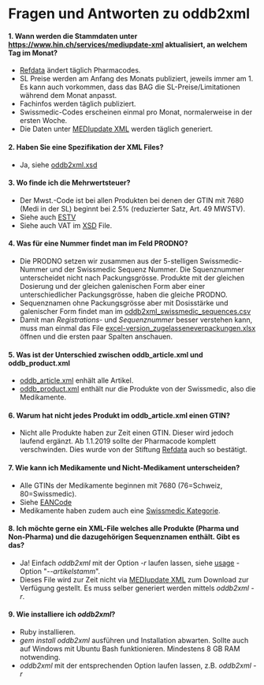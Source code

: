 # Fragen und Antworten zu oddb2xml

#### 1. Wann werden die Stammdaten unter https://www.hin.ch/services/mediupdate-xml aktualisiert, an welchem Tag im Monat?
* [Refdata](http://www.refdata.ch/content/article_d.aspx?Nid=6&Aid=909&ID=411) ändert täglich Pharmacodes.
* SL Preise werden am Anfang des Monats publiziert, jeweils immer am 1. Es kann auch vorkommen, dass das BAG die SL-Preise/Limitationen während dem Monat anpasst.
* Fachinfos werden täglich publiziert.
* Swissmedic-Codes erscheinen einmal pro Monat, normalerweise in der ersten Woche.
* Die Daten unter [MEDIupdate XML](https://www.hin.ch/services/mediupdate-xml/) werden täglich generiert.

#### 2. Haben Sie eine Spezifikation der XML Files? 
* Ja, siehe [oddb2xml.xsd](https://github.com/zdavatz/oddb2xml/blob/master/oddb2xml.xsd)

#### 3. Wo finde ich die Mehrwertsteuer?
* Der Mwst.-Code ist bei allen Produkten bei denen der GTIN mit 7680 (Medi in der SL) beginnt bei 2.5% (reduzierter Satz, Art. 49 MWSTV). 
* Siehe auch [ESTV](https://www.estv.admin.ch/estv/de/home/mehrwertsteuer/fachinformationen/steuersaetze/steuersaetze-bis-2017.html)
* Siehe auch VAT im [XSD](https://github.com/zdavatz/oddb2xml/blob/master/oddb2xml.xsd#L43) File.

#### 4. Was für eine Nummer findet man im Feld PRODNO?
* Die PRODNO setzen wir zusammen aus der 5-stelligen Swissmedic-Nummer und der Swissmedic Sequenz Nummer. Die Squenznummer unterscheidet nicht nach Packungsgrösse. Produkte mit der gleichen Dosierung und der gleichen galenischen Form aber einer unterschiedlicher Packungsgrösse, haben die gleiche PRODNO.
* Sequenznamen ohne Packungsgrösse aber mit Dosisstärke und galenischer Form findet man im [oddb2xml_swissmedic_sequences.csv](https://download.hin.ch/download/oddb2xml/oddb2xml_swissmedic_sequences.csv)
* Damit man _Registrations-_ und _Sequenznummer_ besser verstehen kann, muss man einmal das File [excel-version_zugelasseneverpackungen.xlsx](https://www.swissmedic.ch/dam/swissmedic/de/dokumente/listen/excel-version_zugelasseneverpackungen.xlsx.download.xlsx/excel-version_zugelasseneverpackungen.xlsx) öffnen und die ersten paar Spalten anschauen.

#### 5. Was ist der Unterschied zwischen oddb_article.xml und oddb_product.xml
* [oddb_article.xml](http://download.hin.ch/download/oddb2xml/oddb_article.xml) enhält alle Artikel. 
* [oddb_product.xml](http://download.hin.ch/download/oddb2xml/oddb_product.xml) enthält nur die Produkte von der Swissmedic, also die Medikamente.

#### 6. Warum hat nicht jedes Produkt im oddb_article.xml einen GTIN?
* Nicht alle Produkte haben zur Zeit einen GTIN. Dieser wird jedoch laufend ergänzt. Ab 1.1.2019 sollte der Pharmacode komplett verschwinden. Dies wurde von der Stiftung [Refdata](http://www.refdata.ch) auch so bestätigt.

#### 7. Wie kann ich Medikamente und Nicht-Medikament unterscheiden?
* Alle GTINs der Medikamente beginnen mit 7680 (76=Schweiz, 80=Swissmedic).
* Siehe [EANCode](http://www.ywesee.com/Main/EANCode)
* Medikamente haben zudem auch eine [Swissmedic Kategorie](https://github.com/zdavatz/oddb2xml/blob/master/oddb2xml.xsd#L78).

#### 8. Ich möchte gerne ein XML-File welches alle Produkte (Pharma und Non-Pharma) und die dazugehörigen Sequenznamen enthält. Gibt es das?
* Ja! Einfach _oddb2xml_ mit der Option _-r_ laufen lassen, siehe [usage](https://github.com/zdavatz/oddb2xml#usage) - Option "_--artikelstamm_".
* Dieses File wird zur Zeit nicht via [MEDIupdate XML](https://www.hin.ch/services/mediupdate-xml/) zum Download zur Verfügung gestellt. Es muss selber generiert werden mittels _oddb2xml -r_.

#### 9. Wie installiere ich _oddb2xml_?
* Ruby installieren.
* _gem install oddb2xml_ ausführen und Installation abwarten. Sollte auch auf Windows mit Ubuntu Bash funktionieren. Mindestens 8 GB RAM notwending.
* _oddb2xml_ mit der entsprechenden Option laufen lassen, z.B. _oddb2xml -r_
